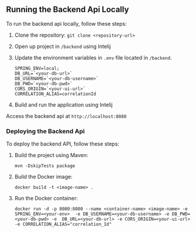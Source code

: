 ## Running the Backend Api Locally

To run the backend api locally, follow these steps:

1. Clone the repository: `git clone <repository-url>`

2. Open up project in `/backend` using Intelij

3. Update the environment variables in `.env` file located in `/backend`. 
    ```
    SPRING_ENV=local;
    DB_URL=`<your-db-url>`
    DB_USERNAME=`<your-db-username>`
    DB_PWD=`<your-db-pwd>`
    CORS_ORIGIN=`<your-ui-url>`
    CORRELATION_ALIAS=correlationId
    ```

4. Build and run the application using Intelij

Access the backend api at `http://localhost:8080`

### Deploying the Backend Api

To deploy the backend API, follow these steps:

1. Build the project using Maven:
    ```
    mvn -DskipTests package
    ```

2. Build the Docker image:
    ```
    docker build -t <image-name> .
    ```
3. Run the Docker container:
    ```
    docker run -d -p 8080:8080 --name <container-name> <image-name> -e SPRING_ENV=<your-env>  -e DB_USERNAME=<your-db-username> -e DB_PWD=<your-db-pwd> -e  DB_URL=<your-db-url> -e CORS_ORIGIN=<your-ui-url> -e CORRELATION_ALIAS="correlation_Id"
    ```
